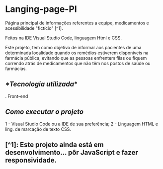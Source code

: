 # Langing-page-PI
Página principal de informações referentes a equipe, medicamentos e acessibilidade "fictício" [^1].

Feitos na IDE Visual Studio Code, linguagem Html e CSS.

Este projeto, tem como objetivo de informar aos pacientes de uma determinada localidade quando os remédios estiverem disponiveis na farmácia pública, evitando que as pessoas enfrentem filas ou fiquem correndo atrás de medicamentos que não têm nos postos de saúde ou farmácias.  

## _*Tecnologia utilizada_*
. Front-end

## _*Como executar o projeto*_
1 - Visual Studio Code ou a IDE de sua preferência;
2 - Linguagem HTML e ling. de marcação de texto CSS.

## [^1]: Este projeto ainda está em desenvolvimento... pôr JavaScript e fazer responsividade.
